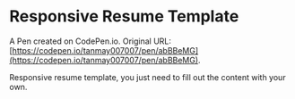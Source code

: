 # Responsive Resume Template

A Pen created on CodePen.io. Original URL: [https://codepen.io/tanmay007007/pen/abBBeMG](https://codepen.io/tanmay007007/pen/abBBeMG).

Responsive resume template, you just need to fill out the content with your own. 
